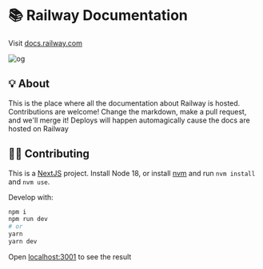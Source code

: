 # 📚 Railway Documentation

Visit [docs.railway.com](https://docs.railway.com)

![og](https://railway.com/og.png)

## 💡 About

This is the place where all the documentation about Railway is hosted. Contributions are welcome! Change the markdown, make a pull request, and we'll merge it! Deploys will happen automagically cause the docs are hosted on Railway

## 🧑‍🔬 Contributing

This is a [NextJS](https://nextjs.org) project. Install Node 18, or install [nvm](https://github.com/nvm-sh/nvm) and run `nvm install` and `nvm use`.

Develop with:

```bash
npm i
npm run dev
# or
yarn
yarn dev
```

Open [localhost:3001](http://localhost:3001) to see the result
